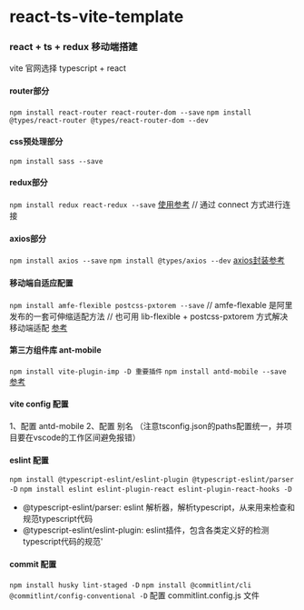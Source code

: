 # react-ts-vite-template
### react + ts + redux  移动端搭建
vite 官网选择 typescript + react
#### router部分
`npm install react-router react-router-dom --save`
`npm install @types/react-router @types/react-router-dom --dev`
#### css预处理部分
`npm install sass --save`
#### redux部分
`npm install redux react-redux --save`
[使用参考](https://juejin.cn/post/6844903792543006733)
// 通过 connect 方式进行连接
#### axios部分
`npm install axios --save`
`npm install @types/axios --dev`
[axios封装参考](https://juejin.cn/post/7154991998989959181)
#### 移动端自适应配置
`npm install amfe-flexible postcss-pxtorem --save`
// amfe-flexable 是阿里发布的一套可伸缩适配方法
// 也可用 lib-flexible + postcss-pxtorem 方式解决移动端适配
[参考](https://juejin.cn/post/7186236863714164793)
#### 第三方组件库 ant-mobile
`npm install vite-plugin-imp -D 重要插件`
`npm install antd-mobile --save`
[参考](https://blog.csdn.net/weixin_48213294/article/details/126294090)
#### vite config 配置
1、配置 antd-mobile
2、配置 别名 （注意tsconfig.json的paths配置统一，并项目要在vscode的工作区间避免报错）
#### eslint 配置
`npm install @typescript-eslint/eslint-plugin @typescript-eslint/parser -D`
`npm install eslint eslint-plugin-react eslint-plugin-react-hooks -D`
- @typescript-eslint/parser: eslint 解析器，解析typescript，从来用来检查和规范typescript代码
- @typescript-eslint/eslint-plugin: eslint插件，包含各类定义好的检测typescript代码的规范'
#### commit 配置
`npm install husky lint-staged -D`
`npm install @commitlint/cli @commitlint/config-conventional -D`
配置 commitlint.config.js 文件
